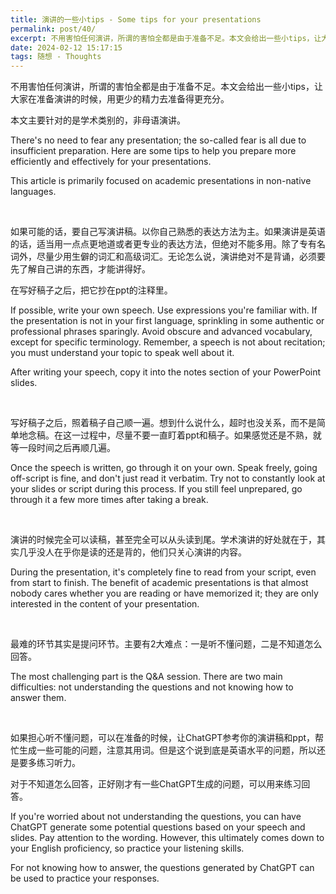 ```yaml
---
title: 演讲的一些小tips - Some tips for your presentations
permalink: post/40/
excerpt: 不用害怕任何演讲，所谓的害怕全都是由于准备不足。本文会给出一些小tips，让大家在准备演讲的时候，用更少的精力去准备得更充分。本文主要针对的是学术类别的，非母语演讲。<br>There's no need to fear any presentation; the so-called fear is all due to insufficient preparation. Here are some tips to help you prepare more efficiently and effectively for your presentations. This article is primarily focused on academic presentations in non-native languages.
date: 2024-02-12 15:17:15
tags: 随想 - Thoughts
---
```


不用害怕任何演讲，所谓的害怕全都是由于准备不足。本文会给出一些小tips，让大家在准备演讲的时候，用更少的精力去准备得更充分。

本文主要针对的是学术类别的，非母语演讲。

There's no need to fear any presentation; the so-called fear is all due to insufficient preparation. Here are some tips to help you prepare more efficiently and effectively for your presentations.

This article is primarily focused on academic presentations in non-native languages.

<br>

如果可能的话，要自己写演讲稿。以你自己熟悉的表达方法为主。如果演讲是英语的话，适当用一点点更地道或者更专业的表达方法，但绝对不能多用。除了专有名词外，尽量少用生僻的词汇和高级词汇。无论怎么说，演讲绝对不是背诵，必须要先了解自己讲的东西，才能讲得好。

在写好稿子之后，把它抄在ppt的注释里。

If possible, write your own speech. Use expressions you're familiar with. If the presentation is not in your first language, sprinkling in some authentic or professional phrases sparingly. Avoid obscure and advanced vocabulary, except for specific terminology. Remember, a speech is not about recitation; you must understand your topic to speak well about it.

After writing your speech, copy it into the notes section of your PowerPoint slides.

<br>

写好稿子之后，照着稿子自己顺一遍。想到什么说什么，超时也没关系，而不是简单地念稿。在这一过程中，尽量不要一直盯着ppt和稿子。如果感觉还是不熟，就等一段时间之后再顺几遍。

Once the speech is written, go through it on your own. Speak freely, going off-script is fine, and don't just read it verbatim. Try not to constantly look at your slides or script during this process. If you still feel unprepared, go through it a few more times after taking a break.

<br>

演讲的时候完全可以读稿，甚至完全可以从头读到尾。学术演讲的好处就在于，其实几乎没人在乎你是读的还是背的，他们只关心演讲的内容。

During the presentation, it's completely fine to read from your script, even from start to finish. The benefit of academic presentations is that almost nobody cares whether you are reading or have memorized it; they are only interested in the content of your presentation.

<br>

最难的环节其实是提问环节。主要有2大难点：一是听不懂问题，二是不知道怎么回答。

The most challenging part is the Q&A session. There are two main difficulties: not understanding the questions and not knowing how to answer them.

<br>

如果担心听不懂问题，可以在准备的时候，让ChatGPT参考你的演讲稿和ppt，帮忙生成一些可能的问题，注意其用词。但是这个说到底是英语水平的问题，所以还是要多练习听力。

对于不知道怎么回答，正好刚才有一些ChatGPT生成的问题，可以用来练习回答。

If you're worried about not understanding the questions, you can have ChatGPT generate some potential questions based on your speech and slides. Pay attention to the wording. However, this ultimately comes down to your English proficiency, so practice your listening skills.

For not knowing how to answer, the questions generated by ChatGPT can be used to practice your responses.